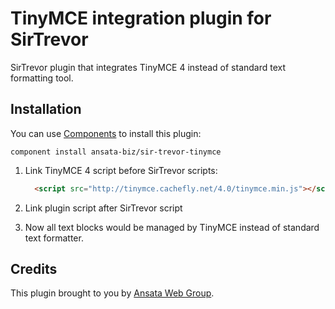 TinyMCE integration plugin for SirTrevor
========================================

SirTrevor plugin that integrates TinyMCE 4 instead of standard text formatting tool.

Installation
------------

You can use [Components](https://github.com/component/component) to install this plugin:

~~~ shell
component install ansata-biz/sir-trevor-tinymce
~~~

1. Link TinyMCE 4 script before SirTrevor scripts:

    ~~~html
      <script src="http://tinymce.cachefly.net/4.0/tinymce.min.js"></script>
    ~~~

2. Link plugin script after SirTrevor script
    
3. Now all text blocks would be managed by TinyMCE instead of standard text formatter.


Credits
-------

This plugin brought to you by [Ansata Web Group](http://ansata.biz/).
